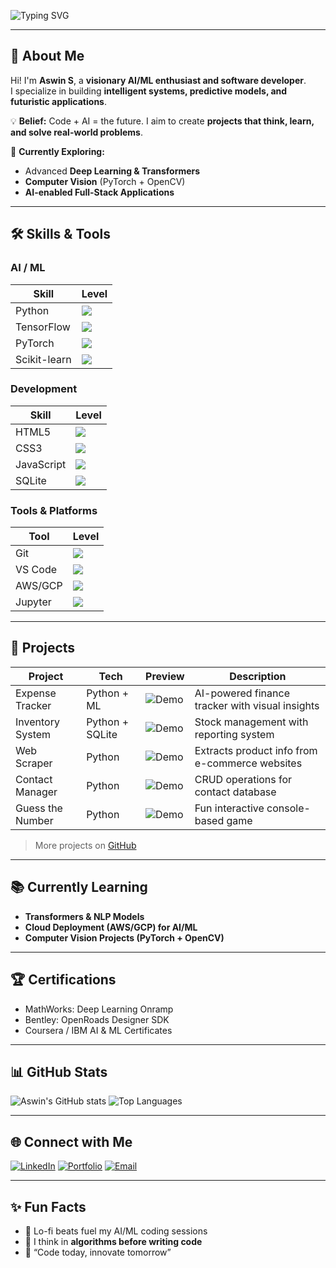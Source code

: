 <!-- ======================== -->
<!-- Sequential Intro Paragraph -->
<!-- ======================== -->
![Typing SVG](https://readme-typing-svg.herokuapp.com?font=Fira+Code&size=28&pause=200&width=700&lines=Hello,+I+am+Aswin+S.;CSE+AI%2FML+Student+at+SRM+University+Tiruchirapalli.;I+build+intelligent+systems+and+futuristic+applications.;Passionate+about+AI,+ML+and+innovative+solutions.)

---

## 🌌 About Me
Hi! I'm **Aswin S**, a **visionary AI/ML enthusiast and software developer**.  
I specialize in building **intelligent systems, predictive models, and futuristic applications**.  

💡 **Belief:** Code + AI = the future. I aim to create **projects that think, learn, and solve real-world problems**.  

🚀 **Currently Exploring:**  
- Advanced **Deep Learning & Transformers**  
- **Computer Vision** (PyTorch + OpenCV)  
- **AI-enabled Full-Stack Applications**  

---

## 🛠️ Skills & Tools

### AI / ML
| Skill | Level |
|-------|-------|
| Python       | <img src="https://img.shields.io/badge/Python-100%25-brightgreen"> |
| TensorFlow   | <img src="https://img.shields.io/badge/TensorFlow-85%25-yellow"> |
| PyTorch      | <img src="https://img.shields.io/badge/PyTorch-80%25-orange"> |
| Scikit-learn | <img src="https://img.shields.io/badge/Scikit--learn-75%25-red"> |

### Development
| Skill | Level |
|-------|-------|
| HTML5        | <img src="https://img.shields.io/badge/HTML5-90%25-brightgreen"> |
| CSS3         | <img src="https://img.shields.io/badge/CSS3-85%25-yellow"> |
| JavaScript   | <img src="https://img.shields.io/badge/JavaScript-80%25-orange"> |
| SQLite       | <img src="https://img.shields.io/badge/SQLite-75%25-red"> |

### Tools & Platforms
| Tool | Level |
|------|-------|
| Git          | <img src="https://img.shields.io/badge/Git-100%25-brightgreen"> |
| VS Code      | <img src="https://img.shields.io/badge/VS%20Code-90%25-yellow"> |
| AWS/GCP      | <img src="https://img.shields.io/badge/AWS%2FGCP-75%25-orange"> |
| Jupyter      | <img src="https://img.shields.io/badge/Jupyter-90%25-brightgreen"> |

---

## 🚀 Projects
| Project | Tech | Preview | Description |
|---------|------|---------|------------|
| Expense Tracker | Python + ML | ![Demo](https://via.placeholder.com/200x120.png?text=Expense+Tracker+GIF) | AI-powered finance tracker with visual insights |
| Inventory System | Python + SQLite | ![Demo](https://via.placeholder.com/200x120.png?text=Inventory+GIF) | Stock management with reporting system |
| Web Scraper | Python | ![Demo](https://via.placeholder.com/200x120.png?text=Web+Scraper+GIF) | Extracts product info from e-commerce websites |
| Contact Manager | Python | ![Demo](https://via.placeholder.com/200x120.png?text=Contact+Manager+GIF) | CRUD operations for contact database |
| Guess the Number | Python | ![Demo](https://via.placeholder.com/200x120.png?text=Guess+Number+GIF) | Fun interactive console-based game |

> More projects on [GitHub](https://github.com/AswinS)

---

## 📚 Currently Learning
- **Transformers & NLP Models**  
- **Cloud Deployment (AWS/GCP) for AI/ML**  
- **Computer Vision Projects (PyTorch + OpenCV)**  

---

## 🏆 Certifications
- MathWorks: Deep Learning Onramp  
- Bentley: OpenRoads Designer SDK  
- Coursera / IBM AI & ML Certificates  

---

## 📊 GitHub Stats
![Aswin's GitHub stats](https://github-readme-stats.vercel.app/api?username=AswinS&show_icons=true&theme=radical)
![Top Languages](https://github-readme-stats.vercel.app/api/top-langs/?username=AswinS&layout=compact&theme=radical)

---

## 🌐 Connect with Me
[![LinkedIn](https://img.shields.io/badge/LinkedIn-Aswin-blue?style=for-the-badge&logo=linkedin&logoColor=white)](https://www.linkedin.com/in/aswin-s)
[![Portfolio](https://img.shields.io/badge/Portfolio-Website-blueviolet?style=for-the-badge)](#)
[![Email](https://img.shields.io/badge/Email-aswin@example.com-red?style=for-the-badge&logo=gmail&logoColor=white)](mailto:aswin@example.com)

---

## ✨ Fun Facts
- 🎵 Lo-fi beats fuel my AI/ML coding sessions  
- 🧩 I think in **algorithms before writing code**  
- 🌌 “Code today, innovate tomorrow”
